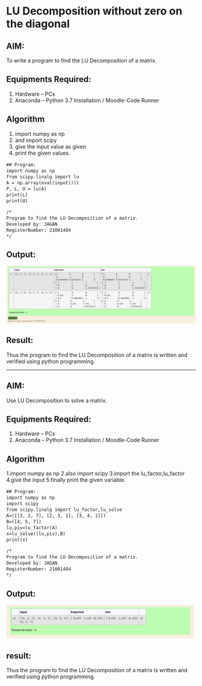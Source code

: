 # LU Decomposition without zero on the diagonal

## AIM:
To write a program to find the LU Decomposition of a matrix.

## Equipments Required:
1. Hardware – PCs
2. Anaconda – Python 3.7 Installation / Moodle-Code Runner

## Algorithm
1. import numpy as np
2. and import scipy 
3. give the input value as given
4. print the given values.
~~~
## Program:
import numpy as np
from scipy.linalg import lu
A = np.array(eval(input()))
P, L, U = lu(A)
print(L)
print(U)
~~~
```
/*
Program to find the LU Decomposition of a matrix.
Developed by: JAGAN 
RegisterNumber: 21001404
*/
```

## Output:
![output](cr.png)


## Result:
Thus the program to find the LU Decomposition of a matrix is written and verified using python programming.

________________________

## AIM:
Use LU Decomposition to solve a matrix.
## Equipments Required:
1. Hardware – PCs
2. Anaconda – Python 3.7 Installation / Moodle-Code Runner
## Algorithm
   1.import numpy as np
   2.also import scipy
   3.import the lu_factor,lu_factor
   4.give the input
   5.finally print the given variable.
 ~~~
## Program:
import numpy as np
import scipy
from scipy.linalg import lu_factor,lu_solve
A=([[3, 2, 7], [2, 3, 1], [3, 4, 1]])
B=([4, 5, 7])
lu,piv=lu_factor(A)
x=lu_solve((lu,piv),B)
print(x)
~~~
```
/*
Program to find the LU Decomposition of a matrix.
Developed by: JAGAN 
RegisterNumber: 21001404
*/
```
## Output:
![output](cr1.png)
## result:
Thus the program to find the LU Decomposition of a matrix is written and verified using python programming.